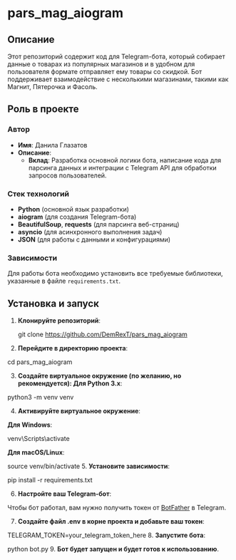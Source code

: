 # pars_mag_aiogram

## Описание

Этот репозиторий содержит код для Telegram-бота, который собирает данные о товарах из популярных магазинов и в удобном для пользователя формате отправляет ему товары со скидкой. Бот поддерживает взаимодействие с несколькими магазинами, такими как Магнит, Пятерочка и Фасоль.

## Роль в проекте

### Автор

- **Имя**: Данила Глазатов
- **Описание**:
  - **Вклад**: Разработка основной логики бота, написание кода для парсинга данных и интеграции с Telegram API для обработки запросов пользователей.

### Стек технологий

- **Python** (основной язык разработки)
- **aiogram** (для создания Telegram-бота)
- **BeautifulSoup**, **requests** (для парсинга веб-страниц)
- **asyncio** (для асинхронного выполнения задач)
- **JSON** (для работы с данными и конфигурациями)
  
### Зависимости

Для работы бота необходимо установить все требуемые библиотеки, указанные в файле `requirements.txt`.

## Установка и запуск

1. **Клонируйте репозиторий**:
   
   git clone https://github.com/DemRexT/pars_mag_aiogram

2. **Перейдите в директорию проекта**:
   
  cd pars_mag_aiogram
  
3. **Создайте виртуальное окружение (по желанию, но рекомендуется): Для Python 3.x**:

  python3 -m venv venv
  
4. **Активируйте виртуальное окружение**:

  **Для Windows**:
  
  venv\Scripts\activate
  
  **Для macOS/Linux**:
  
  source venv/bin/activate
5. **Установите зависимости**:

  pip install -r requirements.txt

6. **Настройте ваш Telegram-бот**:

  Чтобы бот работал, вам нужно получить токен от [BotFather](https://web.telegram.org/k/#@BotFather) в Telegram.

7. **Создайте файл .env в корне проекта и добавьте ваш токен**:

  TELEGRAM_TOKEN=your_telegram_token_here
8. **Запустите бота**:
  
  python bot.py
9. **Бот будет запущен и будет готов к использованию**.
